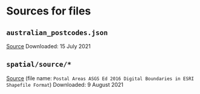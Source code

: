 # Sources for files

## `australian_postcodes.json`
[Source](https://github.com/matthewproctor/australianpostcodes/blob/master/australian_postcodes.json)
Downloaded: 15 July 2021

## `spatial/source/*`
[Source](https://www.abs.gov.au/AUSSTATS/abs@.nsf/DetailsPage/1270.0.55.003July%202016?OpenDocument#:~:text=postal%20areas%20asgs%20ed%202016%20digital%20boundaries%20in%20esri%20shapefile%20format%20) (file name: `Postal Areas ASGS Ed 2016 Digital Boundaries in ESRI Shapefile Format`)
Downloaded: 9 August 2021